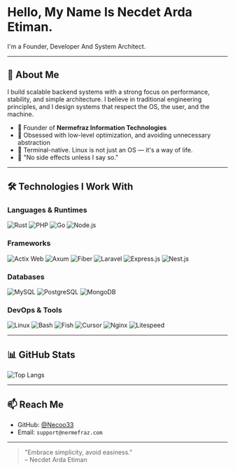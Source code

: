 # Hello, My Name Is Necdet Arda Etiman.

I'm a Founder, Developer And System Architect.

---

## 🧠 About Me

I build scalable backend systems with a strong focus on performance, stability, and simple architecture.
I believe in traditional engineering principles, and I design systems that respect the OS, the user, and the machine. 

- 🏢 Founder of **Nermefraz Information Technologies**
- 🔧 Obsessed with low-level optimization, and avoiding unnecessary abstraction
- 🐧 Terminal-native. Linux is not just an OS — it's a way of life.
- 🧠 "No side effects unless I say so."

---

## 🛠️ Technologies I Work With

### Languages & Runtimes  
![Rust](https://img.shields.io/badge/-Rust-000?style=flat&logo=rust)   ![PHP](https://img.shields.io/badge/-PHP-777bb4?style=flat&logo=php)  ![Go](https://img.shields.io/badge/-Go-00ADD8?style=flat&logo=go)  ![Node.js](https://img.shields.io/badge/-Node.js-339933?style=flat&logo=node.js)  

### Frameworks  
![Actix Web](https://img.shields.io/badge/-Actix--Web-000000?style=flat)  ![Axum](https://img.shields.io/badge/-Axum-purple?style=flat)  ![Fiber](https://img.shields.io/badge/-Fiber-00acc1?style=flat)  ![Laravel](https://img.shields.io/badge/-Laravel-f72c1f?style=flat&logo=laravel)  ![Express.js](https://img.shields.io/badge/-Express.js-000000?style=flat&logo=express)  ![Nest.js](https://img.shields.io/badge/-Nest.js-e0234e?style=flat&logo=nestjs)

### Databases  
![MySQL](https://img.shields.io/badge/-MySQL-4479A1?style=flat&logo=mysql)  ![PostgreSQL](https://img.shields.io/badge/-PostgreSQL-336791?style=flat&logo=postgresql)  ![MongoDB](https://img.shields.io/badge/-MongoDB-47A248?style=flat&logo=mongodb)

### DevOps & Tools  
![Linux](https://img.shields.io/badge/-Linux-FCC624?style=flat&logo=linux)  ![Bash](https://img.shields.io/badge/-Bash-4EAA25?style=flat&logo=gnubash)  ![Fish](https://img.shields.io/badge/-Fish-cc2b4c?style=flat)  ![Cursor](https://img.shields.io/badge/-Cursor-3a3a3a?style=flat)  ![Nginx](https://img.shields.io/badge/-Nginx-009639?style=flat&logo=nginx)  ![Litespeed](https://img.shields.io/badge/-LiteSpeed-7aa2de?style=flat)

---

## 📊 GitHub Stats

![Top Langs](https://github-readme-stats.vercel.app/api/top-langs/?username=Necoo33&layout=compact&langs_count=10&theme=tokyonight)

---

## 📫 Reach Me

- GitHub: [@Necoo33](https://github.com/Necoo33)
- Email: `support@nermefraz.com`

---

> "Embrace simplicity, avoid easiness."  
> – Necdet Arda Etiman
